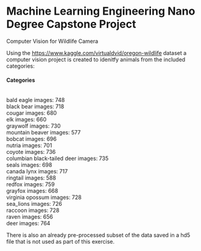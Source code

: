 # Machine Learning Engineering Nano Degree Capstone Project

Computer Vision for Wildlife Camera

Using the https://www.kaggle.com/virtualdvid/oregon-wildlife dataset a computer vision project is created to idenitfy 
animals from the included categories:

<h4>Categories</h4><br />
bald eagle images: 748<br />
black bear images: 718<br />
cougar images: 680<br />
elk images: 660<br />
graywolf images: 730<br />
mountain beaver images: 577<br />
bobcat images: 696<br />
nutria images: 701<br />
coyote images: 736<br />
columbian black-tailed deer images: 735<br />
seals images: 698<br />
canada lynx images: 717<br />
ringtail images: 588<br />
redfox images: 759<br />
grayfox images: 668<br />
virginia opossum images: 728<br />
sea_lions images: 726<br />
raccoon images: 728<br />
raven images: 656<br />
deer images: 764<br />

There is also an already pre-processed subset of the data saved in a hd5 file that is not used as part of this exercise.
